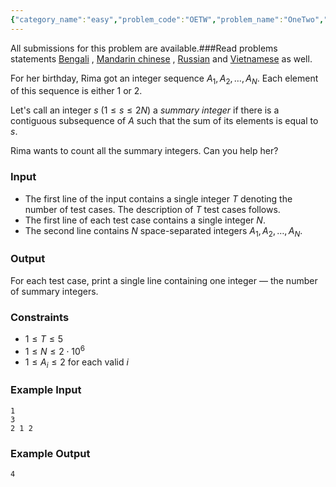 ```yaml
---
{"category_name":"easy","problem_code":"OETW","problem_name":"OneTwo","languages_supported":{"0":"C","1":"CPP14","2":"JAVA","3":"PYTH","4":"PYTH 3.6","5":"PYPY","6":"CS2","7":"PAS fpc","8":"PAS gpc","9":"RUBY","10":"PHP","11":"GO","12":"NODEJS","13":"HASK","14":"rust","15":"SCALA","16":"swift","17":"D","18":"PERL","19":"FORT","20":"WSPC","21":"ADA","22":"CAML","23":"ICK","24":"BF","25":"ASM","26":"CLPS","27":"PRLG","28":"ICON","29":"SCM qobi","30":"PIKE","31":"ST","32":"NICE","33":"LUA","34":"BASH","35":"NEM","36":"LISP sbcl","37":"LISP clisp","38":"SCM guile","39":"JS","40":"ERL","41":"TCL","42":"kotlin","43":"PERL6","44":"TEXT","45":"SCM chicken","46":"PYP3","47":"CLOJ","48":"COB","49":"FS"},"max_timelimit":2,"source_sizelimit":50000,"problem_author":"dolabmoon","problem_tester":null,"date_added":"18-09-2018","tags":{"0":"cook98","1":"dolabmoon","2":"easy","3":"observations","4":"prefix","5":"taran_1407"},"time":{"view_start_date":1537727402,"submit_start_date":1537727402,"visible_start_date":1537727402,"end_date":1735669800},"is_direct_submittable":false,"layout":"problem"}
---
```

<span class="solution-visible-txt">All submissions for this problem are available.</span>###Read problems statements [Bengali](http://www.codechef.com/download/translated/COOK98/bengali/OETW.pdf) , [Mandarin chinese](http://www.codechef.com/download/translated/COOK98/mandarin/OETW.pdf) , [Russian](http://www.codechef.com/download/translated/COOK98/russian/OETW.pdf) and [Vietnamese](http://www.codechef.com/download/translated/COOK98/vietnamese/OETW.pdf) as well.

For her birthday, Rima got an integer sequence $A_1, A_2, \dots, A_N$. Each element of this sequence is either 1 or 2.

Let's call an integer $s$ ($1 \le s \le 2N$) a *summary integer* if there is a contiguous subsequence of $A$ such that the sum of its elements is equal to $s$.

Rima wants to count all the summary integers. Can you help her?

### Input
- The first line of the input contains a single integer $T$ denoting the number of test cases. The description of $T$ test cases follows.
- The first line of each test case contains a single integer $N$.
- The second line contains $N$ space-separated integers $A_1, A_2, \dots, A_N$.

### Output
For each test case, print a single line containing one integer — the number of summary integers.

### Constraints 
- $1 \le T \le 5$
- $1 \le N \le 2 \cdot 10^6$
- $1 \le A_i \le 2$ for each valid $i$

### Example Input
```
1
3
2 1 2
```

### Example Output
```
4
```
